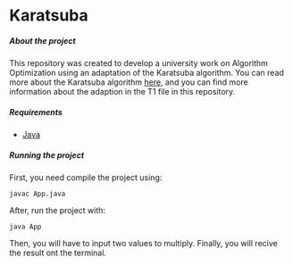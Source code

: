 # Karatsuba #

##### About the project

This repository was created to develop a university work on Algorithm Optimization using an adaptation of the Karatsuba algorithm. You can read more about the Karatsuba algorithm [here](https://en.wikipedia.org/wiki/Karatsuba_algorithm), and you can find more information about the adaption in the T1 file in this repository.

##### Requirements
* [Java](https://www.oracle.com/java/technologies/downloads/)

##### Running the project

First, you need compile the project using:

`javac App.java`

After, run the project with: 

`java App`

Then, you will have to input two values to multiply. Finally, you will recive the result ont the terminal. 
